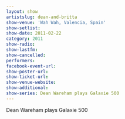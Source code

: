 ```yaml
---
layout: show
artistslug: dean-and-britta
show-venue: 'Wah Wah, Valencia, Spain'
show-setlist: 
show-date: 2011-02-22
category: 2011
show-radio: 
show-lastfm: 
show-cancelled: 
performers: 
facebook-event-url: 
show-poster-url: 
show-ticket-url: 
show-venue-website: 
show-additional:
show-series: Dean Wareham plays Galaxie 500
---
```


Dean Wareham plays Galaxie 500